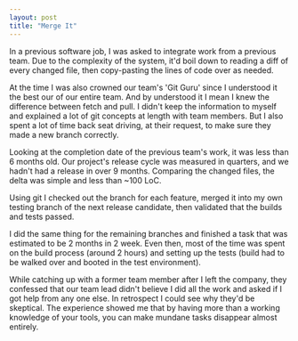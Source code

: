 ```yaml
---
layout: post
title: "Merge It"
---
```


In a previous software job, I was asked to integrate work from a previous team. Due to the complexity of the system, it'd boil down to reading a diff of every changed file, then copy-pasting the lines of code over as needed. 

At the time I was also crowned our team's 'Git Guru' since I understood it the best our of our entire team. And by understood it I mean I knew the difference between fetch and pull. I didn't keep the information to myself and explained a lot of git concepts at length with team members. But I also spent a lot of time back seat driving, at their request, to make sure they made a new branch correctly.

Looking at the completion date of the previous team's work, it was less than 6 months old. Our project's release cycle was measured in quarters, and we hadn't had a release in over 9 months. Comparing the changed files, the delta was simple and less than ~100 LoC.

Using git I checked out the branch for each feature, merged it into my own testing branch of the next release candidate, then validated that the builds and tests passed.

I did the same thing for the remaining branches and finished a task that was estimated to be 2 months in 2 week. Even then, most of the time was spent on the build process (around 2 hours) and setting up the tests (build had to be walked over and booted in the test environment).

While catching up with a former team member after I left the company, they confessed that our team lead didn't believe I did all the work and asked if I got help from any one else. In retrospect I could see why they'd be skeptical. The experience showed me that by having more than a working knowledge of your tools, you can make mundane tasks disappear almost entirely.